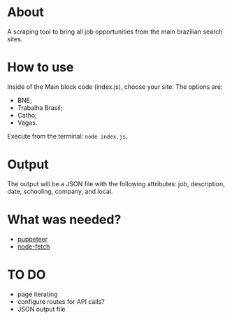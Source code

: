 # About
A scraping tool to bring all job opportunities from the main brazilian search sites.

# How to use
Inside of the Main block code (index.js), choose your site. The options are:
- BNE;
- Trabalha Brasil;
- Catho;
- Vagas.

Execute from the terminal: `node index.js`.

# Output
The output will be a JSON file with the following attributes: job, description, date, schooling, company, and local.

# What was needed?
- [puppeteer](https://www.npmjs.com/package/puppeteer)
- [node-fetch](https://www.npmjs.com/package/node-fetch)

# TO DO
- page iterating
- configure routes for API calls?
- JSON output file
